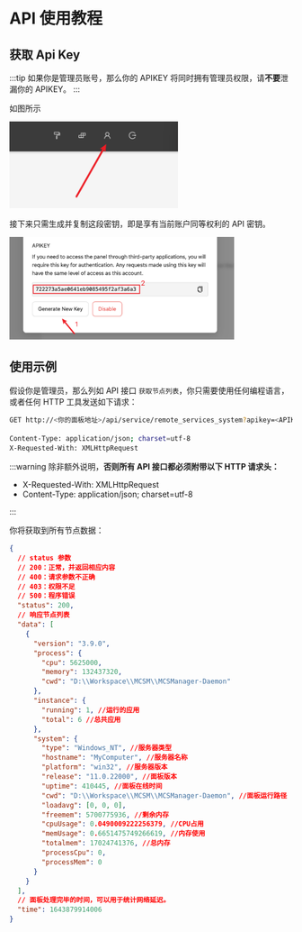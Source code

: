 # API 使用教程

## 获取 Api Key

:::tip
如果你是管理员账号，那么你的 APIKEY 将同时拥有管理员权限，请<b>不要</b>泄漏你的 APIKEY。
:::

如图所示

<img src="../../images/zh_cn/to_user_info.png" style="width:300px" />

接下来只需生成并复制这段密钥，即是享有当前账户同等权利的 API 密钥。

<img src="../../images/zh_cn/getkey.png" style="width:400px" />

## 使用示例

假设你是管理员，那么列如 API 接口 `获取节点列表`，你只需要使用任何编程语言，或者任何 HTTP 工具发送如下请求：

```bash
GET http://<你的面板地址>/api/service/remote_services_system?apikey=<APIKEY>

Content-Type: application/json; charset=utf-8
X-Requested-With: XMLHttpRequest
```

:::warning
除非额外说明，**否则所有 API 接口都必须附带以下 HTTP 请求头：**

- X-Requested-With: XMLHttpRequest
- Content-Type: application/json; charset=utf-8

:::

你将获取到所有节点数据：

```json
{
  // status 参数
  // 200：正常，并返回相应内容
  // 400：请求参数不正确
  // 403：权限不足
  // 500：程序错误
  "status": 200,
  // 响应节点列表
  "data": [
    {
      "version": "3.9.0",
      "process": {
        "cpu": 5625000,
        "memory": 132437320,
        "cwd": "D:\\Workspace\\MCSM\\MCSManager-Daemon"
      },
      "instance": {
        "running": 1, //运行的应用
        "total": 6 //总共应用
      },
      "system": {
        "type": "Windows_NT", //服务器类型
        "hostname": "MyComputer", //服务器名称
        "platform": "win32", //服务器版本
        "release": "11.0.22000", //面板版本
        "uptime": 410445, //面板在线时间
        "cwd": "D:\\Workspace\\MCSM\\MCSManager-Daemon", //面板运行路径
        "loadavg": [0, 0, 0],
        "freemem": 5700775936, //剩余内存
        "cpuUsage": 0.0490009222256379, //CPU占用
        "memUsage": 0.6651475749266619, //内存使用
        "totalmem": 17024741376, //总内存
        "processCpu": 0,
        "processMem": 0
      }
    }
  ],
  // 面板处理完毕的时间，可以用于统计网络延迟。
  "time": 1643879914006
}
```
